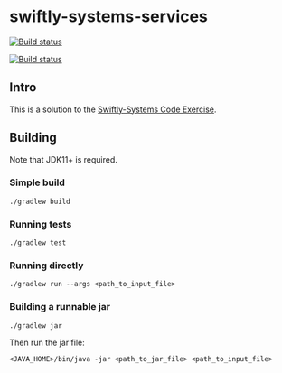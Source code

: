 # swiftly-systems-services

[![Build status](https://ci.appveyor.com/api/projects/status/gcgbbpos6qtaaqq8?svg=true)](https://ci.appveyor.com/project/davidyscott/swiftly-systems-services)

[![Build status](https://ci.appveyor.com/api/projects/status/gcgbbpos6qtaaqq8/branch/main?svg=true)](https://ci.appveyor.com/project/davidyscott/swiftly-systems-services/branch/main)

## Intro

This is a solution to the [Swiftly-Systems Code Exercise](https://github.com/Swiftly-Systems/code-exercise-services).

## Building

Note that JDK11+ is required.

### Simple build
```shell
./gradlew build
```

### Running tests
```shell
./gradlew test
```

### Running directly
```shell
./gradlew run --args <path_to_input_file>
```

### Building a runnable jar
```shell
./gradlew jar
```

Then run the jar file:
```shell
<JAVA_HOME>/bin/java -jar <path_to_jar_file> <path_to_input_file>
```
